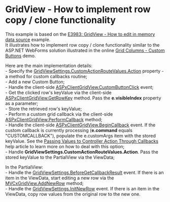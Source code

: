 # GridView - How to implement row copy / clone functionality


<p>This example is based on the <a href="https://www.devexpress.com/Support/Center/p/E3983">E3983: GridView - How to edit in memory data source</a> example.<br />
It illustrates how to implement row copy / clone functionality similar to the ASP.NET WebForms solution illustrated in the online <a href="http://demos.devexpress.com/ASPxGridViewDemos/Columns/CommandColumnCustomButtons.aspx"><u>Grid Columns - Custom Buttons</u></a> demo.</p><p>Here are the main implementation details:<br />
- Specify the <a href="http://documentation.devexpress.com/#AspNet/DevExpressWebMvcGridViewSettings_CustomActionRouteValuestopic"><u>GridViewSettings.CustomActionRouteValues.Action</u></a> property - a method for custom callbacks routine;<br />
- Add a new Custom Button;<br />
- Handle the client-side <a href="http://documentation.devexpress.com/#AspNet/DevExpressWebASPxGridViewScriptsASPxClientGridView_CustomButtonClicktopic"><u>ASPxClientGridView.CustomButtonClick</u></a> event;<br />
- Get the clicked row's keyValue via the client-side <a href="http://documentation.devexpress.com/#AspNet/DevExpressWebASPxGridViewScriptsASPxClientGridView_GetRowKeytopic"><u>ASPxClientGridView.GetRowKey</u></a> method. Pass the <strong>e.visibleIndex</strong> property as a parameter;<br />
- Store the retrieved row's keyValue;<br />
- Perform a custom grid callback via the client-side <a href="http://documentation.devexpress.com/#AspNet/DevExpressWebASPxGridViewScriptsASPxClientGridView_PerformCallbacktopic"><u>ASPxClientGridView.PerformCallback</u></a> method;<br />
- Handle the client-side <a href="http://documentation.devexpress.com/#AspNet/DevExpressWebASPxGridViewScriptsASPxClientGridView_BeginCallbacktopic"><u>ASPxClientGridView.BeginCallback</u></a> event. If the custom callback is currently processing (<strong>e.command</strong> equals  "CUSTOMCALLBACK"), populate the e.customArgs item with the stored keyValue. See the <a href="http://documentation.devexpress.com/#AspNet/CustomDocument9941"><u>Passing Values to Controller Action Through Callbacks</u></a> help article to learn more on how to deal with this option;<br />
- Handle <strong>GridViewSettings.CustomActionRouteValues.Action</strong>. Pass the stored keyValue to the PartialView via the ViewData;</p><p>In the PartialView:<br />
- Handle the <a href="http://documentation.devexpress.com/#AspNet/DevExpressWebMvcGridViewSettings_BeforeGetCallbackResulttopic"><u>GridViewSettings.BeforeGetCallbackResult</u></a> event. If there is an item in the ViewData, start editing a new row via the <a href="http://documentation.devexpress.com/#AspNet/DevExpressWebASPxGridViewASPxGridView_AddNewRowtopic"><u>MVCxGridView.AddNewRow</u></a> method;<br />
- Handle the <a href="http://documentation.devexpress.com/#AspNet/DevExpressWebMvcGridViewSettings_InitNewRowtopic"><u>GridViewSettings.InitNewRow</u></a> event. If there is an item in the ViewData, copy row values from the original row to the new one.</p>

<br/>


